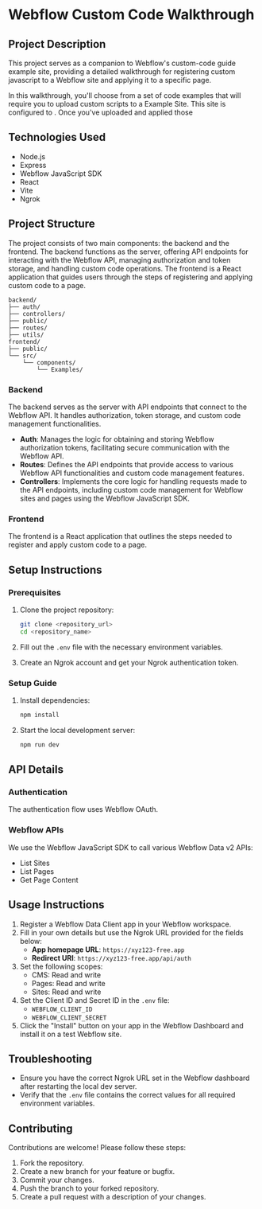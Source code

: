 # Webflow Custom Code Walkthrough

## Project Description

This project serves as a companion to Webflow's custom-code guide example site, providing a detailed walkthrough for registering custom javascript to a Webflow site and applying it to a specific page.

In this walkthrough, you'll choose from a set of code examples that will require you to upload custom scripts to a Example Site. This site is configured to . Once you've uploaded and applied those

## Technologies Used

- Node.js
- Express
- Webflow JavaScript SDK
- React
- Vite
- Ngrok

## Project Structure

The project consists of two main components: the backend and the frontend. The backend functions as the server, offering API endpoints for interacting with the Webflow API, managing authorization and token storage, and handling custom code operations. The frontend is a React application that guides users through the steps of registering and applying custom code to a page.

```
backend/
├── auth/
├── controllers/
├── public/
├── routes/
├── utils/
frontend/
├── public/
└── src/
    └── components/
        └── Examples/
```

### Backend

The backend serves as the server with API endpoints that connect to the Webflow API. It handles authorization, token storage, and custom code management functionalities.

- **Auth**: Manages the logic for obtaining and storing Webflow authorization tokens, facilitating secure communication with the Webflow API.
- **Routes**: Defines the API endpoints that provide access to various Webflow API functionalities and custom code management features.
- **Controllers**: Implements the core logic for handling requests made to the API endpoints, including custom code management for Webflow sites and pages using the Webflow JavaScript SDK.

### Frontend

The frontend is a React application that outlines the steps needed to register and apply custom code to a page.

## Setup Instructions

### Prerequisites

1. Clone the project repository:

   ```sh
   git clone <repository_url>
   cd <repository_name>
   ```

2. Fill out the `.env` file with the necessary environment variables.
3. Create an Ngrok account and get your Ngrok authentication token.

### Setup Guide

1. Install dependencies:

   ```sh
   npm install
   ```

2. Start the local development server:

   ```sh
   npm run dev
   ```

## API Details

### Authentication

The authentication flow uses Webflow OAuth.

### Webflow APIs

We use the Webflow JavaScript SDK to call various Webflow Data v2 APIs:

- List Sites
- List Pages
- Get Page Content

## Usage Instructions

1. Register a Webflow Data Client app in your Webflow workspace.
2. Fill in your own details but use the Ngrok URL provided for the fields below:
   - **App homepage URL**: `https://xyz123-free.app`
   - **Redirect URI**: `https://xyz123-free.app/api/auth`
3. Set the following scopes:
   - CMS: Read and write
   - Pages: Read and write
   - Sites: Read and write
4. Set the Client ID and Secret ID in the `.env` file:
   - `WEBFLOW_CLIENT_ID`
   - `WEBFLOW_CLIENT_SECRET`
5. Click the "Install" button on your app in the Webflow Dashboard and install it on a test Webflow site.

## Troubleshooting

- Ensure you have the correct Ngrok URL set in the Webflow dashboard after restarting the local dev server.
- Verify that the `.env` file contains the correct values for all required environment variables.

## Contributing

Contributions are welcome! Please follow these steps:

1. Fork the repository.
2. Create a new branch for your feature or bugfix.
3. Commit your changes.
4. Push the branch to your forked repository.
5. Create a pull request with a description of your changes.
